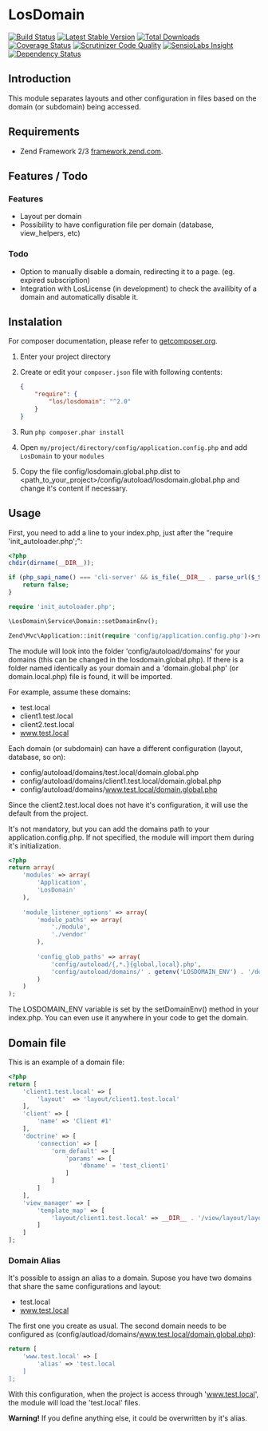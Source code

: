 # LosDomain
[![Build Status](https://travis-ci.org/Lansoweb/LosDomain.svg?branch=master)](https://travis-ci.org/Lansoweb/LosDomain) [![Latest Stable Version](https://poser.pugx.org/los/losdomain/v/stable.svg)](https://packagist.org/packages/los/losdomain) [![Total Downloads](https://poser.pugx.org/los/losdomain/downloads.svg)](https://packagist.org/packages/los/losdomain) [![Coverage Status](https://coveralls.io/repos/Lansoweb/LosDomain/badge.svg?branch=master)](https://coveralls.io/r/Lansoweb/LosDomain?branch=master) [![Scrutinizer Code Quality](https://scrutinizer-ci.com/g/Lansoweb/LosDomain/badges/quality-score.png?b=master)](https://scrutinizer-ci.com/g/Lansoweb/LosDomain/?branch=master) [![SensioLabs Insight](https://img.shields.io/sensiolabs/i/81b4a9c0-ac7f-4047-9b12-dbe443d13517.svg?style=flat)](https://insight.sensiolabs.com/projects/81b4a9c0-ac7f-4047-9b12-dbe443d13517) [![Dependency Status](https://www.versioneye.com/user/projects/54e8470cd1ec573c99000c04/badge.svg?style=flat)](https://www.versioneye.com/user/projects/54e8470cd1ec573c99000c04)

## Introduction
This module separates layouts and other configuration in files based on the domain (or subdomain) being accessed.

## Requirements
- Zend Framework 2/3 [framework.zend.com](http://framework.zend.com/).

## Features / Todo

### Features
- Layout per domain
- Possibility to have configuration file per domain (database, view_helpers, etc) 

### Todo
- Option to manually disable a domain, redirecting it to a page. (eg. expired subscription)
- Integration with LosLicense (in development) to check the availibity of a domain and automatically disable it.

## Instalation
For composer documentation, please refer to [getcomposer.org](http://getcomposer.org/).

  1. Enter your project directory
  2. Create or edit your `composer.json` file with following contents:

     ```json
     {
         "require": {
             "los/losdomain": "^2.0"
         }
     }
     ```
  3. Run `php composer.phar install`
  4. Open `my/project/directory/config/application.config.php` and add `LosDomain` to your `modules`
  5. Copy the file config/losdomain.global.php.dist to <path_to_your_project>/config/autoload/losdomain.global.php 
     and change it's content if necessary.
     
## Usage
First, you need to add a line to your index.php, just after the "require 'init_autoloader.php';":

```php
<?php
chdir(dirname(__DIR__));

if (php_sapi_name() === 'cli-server' && is_file(__DIR__ . parse_url($_SERVER['REQUEST_URI'], PHP_URL_PATH))) {
    return false;
}

require 'init_autoloader.php';

\LosDomain\Service\Domain::setDomainEnv();

Zend\Mvc\Application::init(require 'config/application.config.php')->run();
```

The module will look into the folder 'config/autoload/domains' for your domains (this can be changed in the losdomain.global.php).
If there is a folder named identically as your domain and a 'domain.global.php' (or domain.local.php) file is found, it will be imported.

For example, assume these domains:
- test.local
- client1.test.local
- client2.test.local
- www.test.local

Each domain (or subdomain) can have a different configuration (layout, database, so on):
- config/autoload/domains/test.local/domain.global.php
- config/autoload/domains/client1.test.local/domain.global.php
- config/autoload/domains/www.test.local/domain.global.php

Since the client2.test.local does not have it's configuration, it will use the default from the project.

It's not mandatory, but you can add the domains path to your application.config.php. If not specified, the module will import them during
it's initialization.
```php
<?php
return array(
    'modules' => array(
        'Application',
        'LosDomain'
    ),
    
    'module_listener_options' => array(
        'module_paths' => array(
            './module',
            './vendor'
        ),
        
        'config_glob_paths' => array(
            'config/autoload/{,*.}{global,local}.php',
            'config/autoload/domains/' . getenv('LOSDOMAIN_ENV') . '/domain.{global,local}.php'
        )
    )
);
```

The LOSDOMAIN_ENV variable is set by the setDomainEnv() method in your index.php. You can even use it anywhere in your code to get the domain.

## Domain file
This is an example of a domain file:
```php
<?php
return [
    'client1.test.local' => [
        'layout'  => 'layout/client1.test.local'
    ],
    'client' => [
        'name' => 'Client #1'
    ],
    'doctrine' => [
        'connection' => [
            'orm_default' => [
                'params' => [
                    'dbname' = 'test_client1'
                ]
            ]
        ]
    ],
    'view_manager' => [
        'template_map' => [
            'layout/client1.test.local' => __DIR__ . '/view/layout/layout.phtml'
        ]
    ]
];
```

### Domain Alias
It's possible to assign an alias to a domain. Supose you have two domains that share the same configurations and layout:
- test.local
- www.test.local

The first one you create as usual. The second domain needs to be configured as (config/autload/domains/www.test.local/domain.global.php):
```php
return [
    'www.test.local' => [
        'alias' => 'test.local
    ]
];
```

With this configuration, when the project is access through 'www.test.local', the module will load the 'test.local' files.

**Warning!** If you define anything else, it could be overwritten by it's alias.
